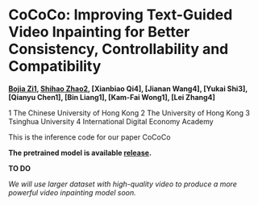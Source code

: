 # CoCoCo: Improving Text-Guided Video Inpainting for Better Consistency, Controllability and Compatibility

**[Bojia Zi1](https://scholar.google.fi/citations?user=QrMKIkEAAAAJ&hl=en), [Shihao Zhao2](https://scholar.google.com/citations?user=dNQiLDQAAAAJ&hl=en), [Xianbiao Qi4], [Jianan Wang4], [Yukai Shi3], [Qianyu Chen1], [Bin Liang1], [Kam-Fai Wong1], [Lei Zhang4]**

1 The Chinese University of Hong Kong   2 The University of Hong Kong   3 Tsinghua University   4 International Digital Economy Academy

This is the inference code for our paper CoCoCo


**The pretrained model is available [release](https://mycuhk-my.sharepoint.com/:f:/g/personal/1155203591_link_cuhk_edu_hk/EoXyViqDi8JEgBDCbxsyPY8BCg7YtkOy73SbBY-3WcQ72w?e=cDZuXM).**

**TO DO**

*We will use larger dataset with high-quality video to produce a more powerful video inpainting model soon.*


